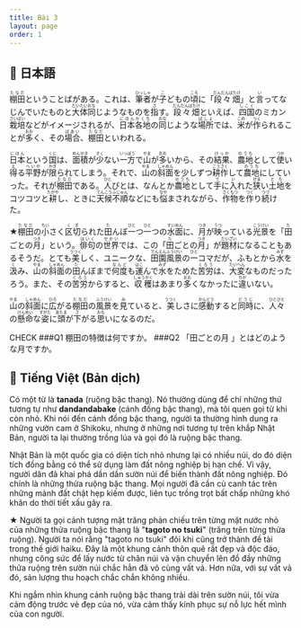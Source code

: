```yaml
---
title: Bài 3
layout: page
order: 1
---
```


## 📖 日本語
<ruby>棚田<rt>たなだ</rt></ruby>ということばがある。これは、<ruby>筆者<rt>ひっしゃ</rt></ruby>が<ruby>子<rt>こ</rt></ruby>どもの<ruby>頃<rt>ころ</rt></ruby>に「<ruby>段々畑<rt>だんだんばたけ</rt></ruby>」と<ruby>言<rt>い</rt></ruby>ってなじんでいたものと<ruby>大体<rt>だいたい</rt></ruby><ruby>同<rt>おな</rt></ruby>じようなものを<ruby>指<rt>さ</rt></ruby>す。<ruby>段々畑<rt>だんだんばたけ</rt></ruby>といえば、<ruby>四国<rt>しこく</rt></ruby>のミカン<ruby>栽培<rt>さいばい</rt></ruby>などがイメージされるが、<ruby>日本各地<rt>にほんかくち</rt></ruby>の<ruby>同<rt>おな</rt></ruby>じような<ruby>場所<rt>ばしょ</rt></ruby>では、<ruby>米<rt>こめ</rt></ruby>が<ruby>作<rt>つく</rt></ruby>られることが<ruby>多<rt>おお</rt></ruby>く、その<ruby>場合<rt>ばあい</rt></ruby>、<ruby>棚田<rt>たなだ</rt></ruby>といわれる。<br>

<ruby>日本<rt>にほん</rt></ruby>という<ruby>国<rt>くに</rt></ruby>は、<ruby>面積<rt>めんせき</rt></ruby>が<ruby>少<rt>すく</rt></ruby>ない<ruby>一方<rt>いっぽう</rt></ruby>で<ruby>山<rt>やま</rt></ruby>が<ruby>多<rt>おお</rt></ruby>いから、その<ruby>結果<rt>けっか</rt></ruby>、<ruby>農地<rt>のうち</rt></ruby>として<ruby>使<rt>つか</rt></ruby>い<ruby>得<rt>え</rt></ruby>る<ruby>平野<rt>へいや</rt></ruby>が<ruby>限<rt>かぎ</rt></ruby>られてしまう。それで、<ruby>山<rt>やま</rt></ruby>の<ruby>斜面<rt>しゃめん</rt></ruby>を少しずつ<ruby>耕作<rt>こうさく</rt></ruby>して<ruby>農地<rt>のうち</rt></ruby>にしていった。それが<ruby>棚田<rt>たなだ</rt></ruby>である。<ruby>人<rt>ひと</rt></ruby>びとは、なんとか<ruby>農地<rt>のうち</rt></ruby>として<ruby>手<rt>て</rt></ruby>に<ruby>入<rt>い</rt></ruby>れた<ruby>狭<rt>せま</rt></ruby>い<ruby>土地<rt>とち</rt></ruby>をコツコツと<ruby>耕<rt>たがや</rt></ruby>し、ときに<ruby>天候不順<rt>てんこうふじゅん</rt></ruby>などにも<ruby>悩<rt>なや</rt></ruby>まされながら、<ruby>作物<rt>さくもつ</rt></ruby>を<ruby>作<rt>つく</rt></ruby>り<ruby>続<rt>つづ</rt></ruby>けた。<br>

★<ruby>棚田<rt>たなだ</rt></ruby>の<ruby>小<rt>ちい</rt></ruby>さく<ruby>区切<rt>くぎ</rt></ruby>られた<ruby>田<rt>た</rt></ruby>んぼ<ruby>一<rt>ひと</rt></ruby>つ<ruby>一<rt>ひと</rt></ruby>つの<ruby>水面<rt>すいめん</rt></ruby>に、<ruby>月<rt>つき</rt></ruby>が<ruby>映<rt>うつ</rt></ruby>っている<ruby>光景<rt>こうけい</rt></ruby>を「<ruby>田<rt>た</rt></ruby>ごとの<ruby>月<rt>つき</rt></ruby>」という。<ruby>俳句<rt>はいく</rt></ruby>の<ruby>世界<rt>せかい</rt></ruby>では、この「<ruby>田<rt>た</rt></ruby>ごとの<ruby>月<rt>つき</rt></ruby>」が<ruby>題材<rt>だいざい</rt></ruby>になることもあるそうだ。とても<ruby>美<rt>うつく</rt></ruby>しく、ユニークな、<ruby>田園風景<rt>でんえんふうけい</rt></ruby>の<ruby>一<rt>ひと</rt></ruby>コマだが、ふもとから<ruby>水<rt>みず</rt></ruby>を<ruby>汲<rt>く</rt></ruby>み、<ruby>山<rt>やま</rt></ruby>の<ruby>斜面<rt>しゃめん</rt></ruby>の<ruby>田<rt>た</rt></ruby>んぼまで<ruby>何度<rt>なんど</rt></ruby>も<ruby>運<rt>はこ</rt></ruby>んで<ruby>水<rt>みず</rt></ruby>をためた<ruby>苦労<rt>くろう</rt></ruby>は、<ruby>大変<rt>たいへん</rt></ruby>なものだったろう。また、その<ruby>苦労<rt>くろう</rt></ruby>からすると、<ruby>収穫<rt>しゅうかく</rt></ruby>はあまり<ruby>多<rt>おお</rt></ruby>くなかったに<ruby>違<rt>ちが</rt></ruby>いない。<br>

<ruby>山<rt>やま</rt></ruby>の<ruby>斜面<rt>しゃめん</rt></ruby>に<ruby>広<rt>ひろ</rt></ruby>がる<ruby>棚田<rt>たなだ</rt></ruby>の<ruby>風景<rt>ふうけい</rt></ruby>を<ruby>見<rt>み</rt></ruby>ていると、<ruby>美<rt>うつく</rt></ruby>しさに<ruby>感動<rt>かんどう</rt></ruby>すると<ruby>同時<rt>どうじ</rt></ruby>に、<ruby>人々<rt>ひとびと</rt></ruby>の<ruby>懸命<rt>けんめい</rt></ruby>な<ruby>姿<rt>すがた</rt></ruby>に<ruby>頭<rt>あたま</rt></ruby>が<ruby>下<rt>さ</rt></ruby>がる<ruby>思<rt>おも</rt></ruby>いになるのだ。

CHECK
###Q1 棚田の特徴は何ですか。
###Q2 「田ごとの月 」とはどのような月ですか。

## 📘 Tiếng Việt (Bản dịch)

Có một từ là **tanada** (ruộng bậc thang). Nó thường dùng để chỉ những thứ tương tự như **dandandabake** (cánh đồng bậc thang), mà tôi quen gọi từ khi còn nhỏ. Khi nói đến cánh đồng bậc thang, người ta thường hình dung ra những vườn cam ở Shikoku, nhưng ở những nơi tương tự trên khắp Nhật Bản, người ta lại thường trồng lúa và gọi đó là ruộng bậc thang.

Nhật Bản là một quốc gia có diện tích nhỏ nhưng lại có nhiều núi, do đó diện tích đồng bằng có thể sử dụng làm đất nông nghiệp bị hạn chế. Vì vậy, người dân đã khai phá dần dần sườn núi để biến thành đất nông nghiệp. Đó chính là những thửa ruộng bậc thang. Mọi người đã cần cù canh tác trên những mảnh đất chật hẹp kiếm được, liên tục trồng trọt bất chấp những khó khăn do thời tiết xấu gây ra.

★ Người ta gọi cảnh tượng mặt trăng phản chiếu trên từng mặt nước nhỏ của những thửa ruộng bậc thang là "**tagoto no tsuki**" (trăng trên từng thửa ruộng). Người ta nói rằng "tagoto no tsuki" đôi khi cũng trở thành đề tài trong thế giới haiku. Đây là một khung cảnh thôn quê rất đẹp và độc đáo, nhưng công sức để lấy nước từ chân núi và vận chuyển lên đổ đầy những thửa ruộng trên sườn núi chắc hẳn đã vô cùng vất vả. Hơn nữa, với sự vất vả đó, sản lượng thu hoạch chắc chắn không nhiều.

Khi ngắm nhìn khung cảnh ruộng bậc thang trải dài trên sườn núi, tôi vừa cảm động trước vẻ đẹp của nó, vừa cảm thấy kính phục sự nỗ lực hết mình của con người.
